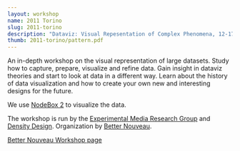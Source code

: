 ```yaml
---
layout: workshop
name: 2011 Torino
slug: 2011-torino
description: "Dataviz: Visual Repesentation of Complex Phenomena, 12-17 December 2011, Torino."
thumb: 2011-torino/pattern.pdf
---
```

<p>An in-depth workshop on the visual representation of large datasets. Study how to capture, prepare, visualize and refine data. Gain insight in dataviz theories and start to look at data in a different way. Learn about the history of data visualization and how to create your own new and interesting designs for the future.</p>

<p>We use <a href="http://nodebox.net/">NodeBox 2</a> to visualize the data.</p>

<p>The workshop is run by the <a href="http://www.emrg.be/">Experimental Media Research Group</a> and <a href="http://www.densitydesign.org/">Density Design</a>. Organization by <a href="http://www.betternouveau.it/">Better Nouveau</a>.</p>

<p><a href="http://www.betternouveau.it/workshop/data_visualization_workshop.php">Better Nouveau Workshop page</a></p>

